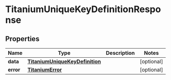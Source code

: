 

# TitaniumUniqueKeyDefinitionResponse


## Properties

| Name | Type | Description | Notes |
|------------ | ------------- | ------------- | -------------|
|**data** | [**TitaniumUniqueKeyDefinition**](TitaniumUniqueKeyDefinition.md) |  |  [optional] |
|**error** | [**TitaniumError**](TitaniumError.md) |  |  [optional] |



